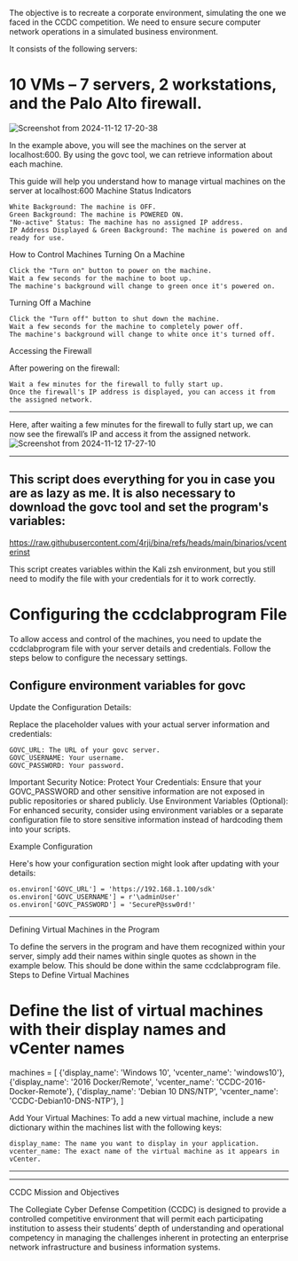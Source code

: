 
The objective is to recreate a corporate environment, simulating the one we faced in the CCDC competition. We need to ensure secure computer network operations in a simulated business environment.

It consists of the following servers:
 

# 10 VMs – 7 servers, 2 workstations, and the Palo Alto firewall.

![Screenshot from 2024-11-12 17-20-38](https://github.com/user-attachments/assets/aba7f9ac-4a77-48e1-98a9-8e65fa965086)

In the example above, you will see the machines on the server at localhost:600. By using the govc tool, we can retrieve information about each machine.


This guide will help you understand how to manage virtual machines on the server at localhost:600
Machine Status Indicators

    White Background: The machine is OFF.
    Green Background: The machine is POWERED ON.
    "No-active" Status: The machine has no assigned IP address.
    IP Address Displayed & Green Background: The machine is powered on and ready for use.

How to Control Machines
Turning On a Machine

    Click the "Turn on" button to power on the machine.
    Wait a few seconds for the machine to boot up.
    The machine's background will change to green once it's powered on.

Turning Off a Machine

    Click the "Turn off" button to shut down the machine.
    Wait a few seconds for the machine to completely power off.
    The machine's background will change to white once it's turned off.

Accessing the Firewall

After powering on the firewall:

    Wait a few minutes for the firewall to fully start up.
    Once the firewall's IP address is displayed, you can access it from the assigned network.

____________________________________________________________________________________________________________________________________________


Here, after waiting a few minutes for the firewall to fully start up, we can now see the firewall’s IP and access it from the assigned network.
![Screenshot from 2024-11-12 17-27-10](https://github.com/user-attachments/assets/970b303e-d9d9-41c3-b77e-9ee6bd0acbcf)



____________________________________________________________________________________________________________________________________________


## This script does everything for you in case you are as lazy as me. It is also necessary to download the govc tool and set the program's variables:



https://raw.githubusercontent.com/4rji/bina/refs/heads/main/binarios/vcenterinst

This script creates variables within the Kali zsh environment, but you still need to modify the file with your credentials for it to work correctly.


# Configuring the ccdclabprogram File

To allow access and control of the machines, you need to update the ccdclabprogram file with your server details and credentials. Follow the steps below to configure the necessary settings.


## Configure environment variables for govc

Update the Configuration Details:

Replace the placeholder values with your actual server information and credentials:

    GOVC_URL: The URL of your govc server.
    GOVC_USERNAME: Your username.
    GOVC_PASSWORD: Your password.


Important Security Notice:     Protect Your Credentials: Ensure that your GOVC_PASSWORD and other sensitive information are not exposed in public repositories or shared publicly.
    Use Environment Variables (Optional): For enhanced security, consider using environment variables or a separate configuration file to store sensitive information instead of hardcoding them into your scripts.



Example Configuration

Here's how your configuration section might look after updating with your details:

    os.environ['GOVC_URL'] = 'https://192.168.1.100/sdk'
    os.environ['GOVC_USERNAME'] = r'\adminUser'
    os.environ['GOVC_PASSWORD'] = 'SecureP@ssw0rd!'


____________________________________________________________________________________________________________________________________________


Defining Virtual Machines in the Program

To define the servers in the program and have them recognized within your server, simply add their names within single quotes as shown in the example below. This should be done within the same ccdclabprogram file.
Steps to Define Virtual Machines


# Define the list of virtual machines with their display names and vCenter names
machines = [
    {'display_name': 'Windows 10', 'vcenter_name': 'windows10'},
    {'display_name': '2016 Docker/Remote', 'vcenter_name': 'CCDC-2016-Docker-Remote'},
    {'display_name': 'Debian 10 DNS/NTP', 'vcenter_name': 'CCDC-Debian10-DNS-NTP'},
]

Add Your Virtual Machines:
To add a new virtual machine, include a new dictionary within the machines list with the following keys:

    display_name: The name you want to display in your application.
    vcenter_name: The exact name of the virtual machine as it appears in vCenter.
____________________________________________________________________________________________________________________________________________




____________________________________________________________________________________________________________________________________________
CCDC Mission and Objectives

The Collegiate Cyber Defense Competition (CCDC) is designed to provide a controlled
competitive environment that will permit each participating institution to assess their
students’ depth of understanding and operational competency in managing the
challenges inherent in protecting an enterprise network infrastructure and business
information systems.
